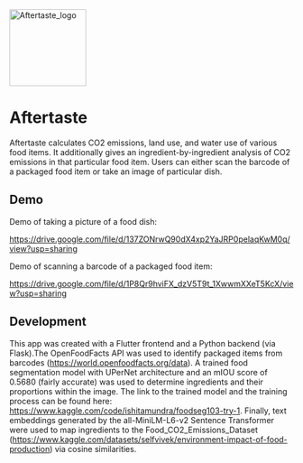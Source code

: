 <img width="136" alt="Aftertaste_logo" src="https://github.com/user-attachments/assets/4c7f9157-6613-445d-afe6-32000e2882a1" />


# Aftertaste

Aftertaste calculates CO2 emissions, land use, and water use of various food items. It additionally gives an ingredient-by-ingredient analysis of CO2 emissions in that particular food item. Users can either scan the barcode of a packaged food item or take an image of particular dish.

## Demo

Demo of taking a picture of a food dish:

https://drive.google.com/file/d/137ZONrwQ90dX4xp2YaJRP0pelaqKwM0q/view?usp=sharing



Demo of scanning a barcode of a packaged food item:

https://drive.google.com/file/d/1P8Qr9hviFX_dzV5T9t_1XwwmXXeT5KcX/view?usp=sharing


## Development

This app was created with a Flutter frontend and a Python backend (via Flask).The OpenFoodFacts API was used to identify packaged items from barcodes (https://world.openfoodfacts.org/data). A trained food segmentation model with UPerNet architecture and an mIOU score of 0.5680 (fairly accurate) was used to determine ingredients and their proportions within the image. The link to the trained model and the training process can be found here: https://www.kaggle.com/code/ishitamundra/foodseg103-try-1. Finally, text embeddings generated by the all-MiniLM-L6-v2 Sentence Transformer were used to map ingredients to the Food_CO2_Emissions_Dataset (https://www.kaggle.com/datasets/selfvivek/environment-impact-of-food-production) via cosine similarities. 
